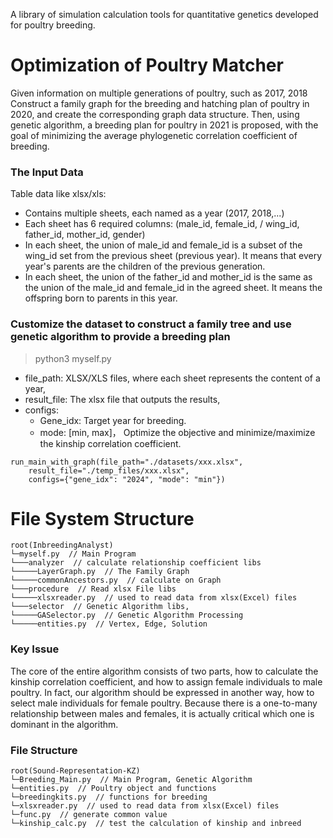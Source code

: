 A library of simulation calculation tools for quantitative genetics developed for poultry breeding.

# Optimization of Poultry Matcher
Given information on multiple generations of poultry, such as 2017, 2018 Construct a family graph for the breeding and hatching plan of poultry in 2020, and create the corresponding graph data structure. Then, using genetic algorithm, a breeding plan for poultry in 2021 is proposed, with the goal of minimizing the average phylogenetic correlation coefficient of breeding.

### The Input Data

Table data like xlsx/xls:
- Contains multiple sheets, each named as a year (2017, 2018,...)
- Each sheet has 6 required columns: (male_id, female_id, / wing_id, father_id, mother_id, gender)
- In each sheet, the union of male_id and female_id is a subset of the wing_id set from the previous sheet (previous year). It means that every year's parents are the children of the previous generation.
- In each sheet, the union of the father_id and mother_id is the same as the union of the male_id and female_id in the agreed sheet. It means the offspring born to parents in this year.

### Customize the dataset to construct a family tree and use genetic algorithm to provide a breeding plan
> python3 myself.py
- file_path:  XLSX/XLS files, where each sheet represents the content of a year,
- result_file: The xlsx file that outputs the results,
- configs:
  - Gene_idx: Target year for breeding.
  - mode:  [min, max]， Optimize the objective and minimize/maximize the kinship correlation coefficient.

```text
run_main_with_graph(file_path="./datasets/xxx.xlsx",
    result_file="./temp_files/xxx.xlsx",
    configs={"gene_idx": "2024", "mode": "min"})
```


# File System Structure
```text
root(InbreedingAnalyst)
└─myself.py  // Main Program 
└───analyzer  // calculate relationship coefficient libs
└─────LayerGraph.py  // The Family Graph
└─────commonAncestors.py  // calculate on Graph
└───procedure  // Read xlsx File libs
└─────xlsxreader.py  // used to read data from xlsx(Excel) files
└───selector  // Genetic Algorithm libs,
└─────GASelector.py  // Genetic Algorithm Processing
└─────entities.py  // Vertex, Edge, Solution
```

### Key Issue
The core of the entire algorithm consists of two parts, how to calculate the kinship correlation coefficient, and how to assign female individuals to male poultry. 
In fact, our algorithm should be expressed in another way, how to select male individuals for female poultry. 
Because there is a one-to-many relationship between males and females, it is actually critical which one is dominant in the algorithm.


### File Structure
```text
root(Sound-Representation-KZ)
└─Breeding_Main.py  // Main Program, Genetic Algorithm
└─entities.py  // Poultry object and functions
└─breedingkits.py  // functions for breeding
└─xlsxreader.py  // used to read data from xlsx(Excel) files
└─func.py  // generate common value
└─kinship_calc.py  // test the calculation of kinship and inbreed
```


